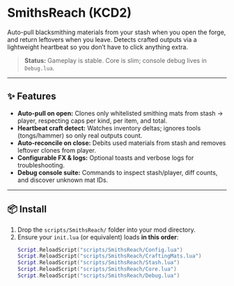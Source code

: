 # SmithsReach (KCD2)
Auto-pull blacksmithing materials from your stash when you open the forge, and return leftovers when you leave. Detects crafted outputs via a lightweight heartbeat so you don’t have to click anything extra.

> **Status:** Gameplay is stable. Core is slim; console debug lives in `Debug.lua`.

---

## ✨ Features
- **Auto-pull on open:** Clones only whitelisted smithing mats from stash → player, respecting caps per kind, per item, and total.
- **Heartbeat craft detect:** Watches inventory deltas; ignores tools (tongs/hammer) so only real outputs count.
- **Auto-reconcile on close:** Debits used materials from stash and removes leftover clones from player.
- **Configurable FX & logs:** Optional toasts and verbose logs for troubleshooting.
- **Debug console suite:** Commands to inspect stash/player, diff counts, and discover unknown mat IDs.

---

## 📦 Install
1. Drop the `scripts/SmithsReach/` folder into your mod directory.
2. Ensure your `init.lua` (or equivalent) loads **in this order**:
   ```lua
   Script.ReloadScript("scripts/SmithsReach/Config.lua")
   Script.ReloadScript("scripts/SmithsReach/CraftingMats.lua")
   Script.ReloadScript("scripts/SmithsReach/Stash.lua")
   Script.ReloadScript("scripts/SmithsReach/Core.lua")
   Script.ReloadScript("scripts/SmithsReach/Debug.lua")
